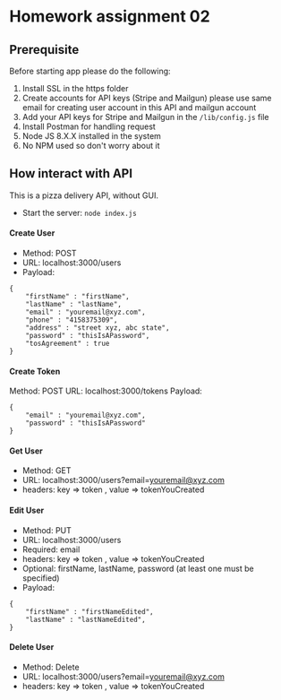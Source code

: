 # Homework assignment 02

## Prerequisite
Before starting app please do the following:
1. Install SSL in the https folder
2. Create accounts for API keys (Stripe and Mailgun) please use same email for creating user account in this API and mailgun account
3. Add your API keys for Stripe and Mailgun in the `/lib/config.js` file
4. Install Postman for handling request
5. Node JS 8.X.X installed in the system
6. No NPM used so don't worry about it

## How interact with API
This is a pizza delivery API, without GUI.

* Start the server: `node index.js`

#### Create User
* Method: POST
* URL: localhost:3000/users
* Payload:
```
{
	"firstName" : "firstName",
	"lastName" : "lastName",
	"email" : "youremail@xyz.com",
	"phone" : "4158375309",
	"address" : "street xyz, abc state",
	"password" : "thisIsAPassword",
	"tosAgreement" : true
}
```

#### Create Token
Method: POST
URL: localhost:3000/tokens
Payload:
```
{
	"email" : "youremail@xyz.com",
	"password" : "thisIsAPassword"
}
```

#### Get User
* Method: GET
* URL: localhost:3000/users?email=youremail@xyz.com
* headers: key => token , value => tokenYouCreated


#### Edit User
* Method: PUT
* URL: localhost:3000/users
* Required: email
* headers: key => token , value => tokenYouCreated
* Optional: firstName, lastName, password (at least one must be specified)
* Payload: 
```
{
	"firstName" : "firstNameEdited",
	"lastName" : "lastNameEdited",
}
```

#### Delete User
* Method: Delete
* URL: localhost:3000/users?email=youremail@xyz.com
* headers: key => token , value => tokenYouCreated